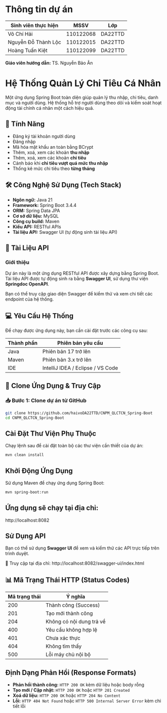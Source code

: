 # Thông tin dự án
| Sinh viên thực hiện    | MSSV     | Lớp       | 
|------------------------|----------|-----------|
| Võ Chí Hải             |110122068 | DA22TTD   | 
| Nguyễn Đỗ Thành Lộc    |110122015 | DA22TTD   |   
| Hoàng Tuấn Kiệt        |110122099 | DA22TTD   |

**Giáo viên hướng dẫn:** TS. Nguyễn Bảo Ân

# Hệ Thống Quản Lý Chi Tiêu Cá Nhân

Một ứng dụng Spring Boot toàn diện giúp quản lý thu nhập, chi tiêu, danh mục và người dùng. Hệ thống hỗ trợ người dùng theo dõi và kiểm soát hoạt động tài chính cá nhân một cách hiệu quả.
## 🚀 Tính Năng

- Đăng ký tài khoản người dùng
- Đăng nhập 
- Mã hóa mật khẩu an toàn bằng BCrypt
- Thêm, xoá, xem các khoản **thu nhập**
- Thêm, xoá, xem các khoản **chi tiêu**
- Cảnh báo khi **chi tiêu vượt quá mức thu nhập**
- Thống kê mức chi tiêu theo **từng tháng**

## 🛠 Công Nghệ Sử Dụng (Tech Stack)

- **Ngôn ngữ:** Java 21  
- **Framework:** Spring Boot 3.4.4  
- **ORM:** Spring Data JPA  
- **Cơ sở dữ liệu:** MySQL  
- **Công cụ build:** Maven  
- **Kiểu API:** RESTful APIs  
- **Tài liệu API:** Swagger UI (tự động sinh tài liệu API)

## 📄 Tài Liệu API

### Giới thiệu

Dự án này là một ứng dụng RESTful API được xây dựng bằng Spring Boot.  
Tài liệu API được tự động sinh ra bằng **Swagger UI**, sử dụng thư viện **Springdoc OpenAPI**.

Bạn có thể truy cập giao diện Swagger để kiểm thử và xem chi tiết các endpoint của hệ thống.

## 💻 Yêu Cầu Hệ Thống

Để chạy được ứng dụng này, bạn cần cài đặt trước các công cụ sau:

| Thành phần | Phiên bản yêu cầu            |
|------------|------------------------------|
| Java       | Phiên bản 17 trở lên         |
| Maven      | Phiên bản 3.x trở lên         |
| IDE        | IntelliJ IDEA / Eclipse / VS Code |


## 🧬 Clone Ứng Dụng & Truy Cập

### 📥 Bước 1: Clone dự án từ GitHub

```bash
git clone https://github.com/haivoDA22TTD/CNPM_QLCTCN_Spring-Boot
cd CNPM_QLCTCN_Spring-Boot
```
##  Cài Đặt Thư Viện Phụ Thuộc

Chạy lệnh sau để cài đặt toàn bộ các thư viện cần thiết của dự án:

```bash
mvn clean install
```
## Khởi Động Ứng Dụng

Sử dụng Maven để chạy ứng dụng Spring Boot:

```bash
mvn spring-boot:run
```
##  Ứng dụng sẽ chạy tại địa chỉ:
  http://localhost:8082
##  Sử Dụng API

Bạn có thể sử dụng **Swagger UI** để xem và kiểm thử các API trực tiếp trên trình duyệt.

🔗 Truy cập tại địa chỉ:
  http://localhost:8082/swagger-ui/index.html
  
## 📊 Mã Trạng Thái HTTP (Status Codes)

| Mã trạng thái | Ý nghĩa                     |
|---------------|-----------------------------|
| 200           | Thành công (Success)        |
| 201           | Tạo mới thành công          |
| 204           | Không có nội dung trả về    |
| 400           | Yêu cầu không hợp lệ        |
| 401           | Chưa xác thực               |
| 404           | Không tìm thấy              |
| 500           | Lỗi máy chủ nội bộ          |

##  Định Dạng Phản Hồi (Response Formats)

-  **Phản hồi thành công:** `HTTP 200 OK` kèm dữ liệu hoặc body rỗng  
-  **Tạo mới / Cập nhật:** `HTTP 200 OK` hoặc `HTTP 201 Created`  
-  **Xoá dữ liệu:** `HTTP 200 OK` hoặc `HTTP 204 No Content`  
-  **Lỗi:** `HTTP 404 Not Found` hoặc `HTTP 500 Internal Server Error` kèm chi tiết lỗi
